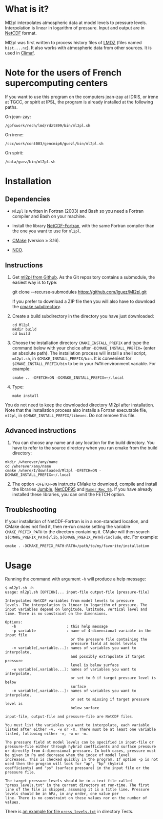 # What is it?

Ml2pl interpolates atmospheric data at model levels to pressure
levels. Interpolation is linear in logarithm of pressure. Input and
output are in [NetCDF](https://www.unidata.ucar.edu/software/netcdf)
format.

Ml2pl was first written to process history files of
[LMDZ](https://lmdz.lmd.jussieu.fr/) (files named `hist....nc`). It
also works with atmospheric data from other sources. It is used in
[Climaf](https://climaf.readthedocs.io/en/latest/index.html).

# Note for the users of French supercomputing centers

If you want to use this program on the computers jean-zay at IDRIS, or
irene at TGCC, or spirit at IPSL, the program is already installed at
the following paths.

On jean-zay:

    /gpfswork/rech/lmd/rdzt899/bin/ml2pl.sh

On irene:

    /ccc/work/cont003/gencmip6/guezl/bin/ml2pl.sh

On spirit:

    /data/guez/bin/ml2pl.sh

# Installation

## Dependencies

- `Ml2pl` is written in Fortran (2003) and Bash so you need a Fortran
compiler and Bash on your machine.

- Install the library
[NetCDF-Fortran](https://www.unidata.ucar.edu/downloads/netcdf/index.jsp),
with the same Fortran compiler than the one you want to use for
`ml2pl`.

- [CMake](https://cmake.org/download) (version ≥ 3.16).
- [NCO](https://nco.sourceforge.net).

## Instructions

1.  Get [ml2pl from Github](https://github.com/lguez/Ml2pl). As
    the Git repository contains a submodule, the easiest way is to
    type:

	git clone --recurse-submodules https://github.com/lguez/Ml2pl.git

    If you prefer to download a ZIP file then you will also have to
    download the [cmake subdirectory](https://github.com/lguez/cmake).

2.  Create a build subdirectory in the directory you have just downloaded:

        cd Ml2pl
        mkdir build
        cd build

3.  Choose the installation directory `CMAKE_INSTALL_PREFIX` and type
    the command below with your choice after `-DCMAKE_INSTALL_PREFIX=`
    (enter an absolute path). The installation process will install a
    shell script, `ml2pl.sh`, in `$CMAKE_INSTALL_PREFIX/bin`. It is
    convenient for `$CMAKE_INSTALL_PREFIX/bin` to be in your `PATH`
    environment variable. For example:

        cmake .. -DFETCH=ON -DCMAKE_INSTALL_PREFIX=~/.local

4.  Type:

        make install

You do not need to keep the downloaded directory Ml2pl after
installation. Note that the installation process also installs a
Fortran executable file, `ml2pl`, in
`$CMAKE_INSTALL_PREFIX/libexec`. Do not remove this file.

## Advanced instructions

1. You can choose any name and any location for the build directory. You
have to refer to the source directory when you run cmake from the
build directory:

```
mkdir /wherever/any/name
cd /wherever/any/name
cmake /where/I/downloaded/Ml2pl -DFETCH=ON -DCMAKE_INSTALL_PREFIX=~/.local
```

2. The option `-DFETCH=ON` instructs CMake to download, compile and
   install the libraries
   [Jumble](https://web.lmd.jussieu.fr/~lguez/Jumble_site/index.html),
   [NetCDF95](https://lguez.github.io/NetCDF95) and
   [`Numer_Rec_95`](https://gitlab.in2p3.fr/guez/Numer_Rec_95). If you
   have already installed these libraries, you can omit the FETCH
   option.

## Troubleshooting

If your installation of NetCDF-Fortran is in a non-standard
location, and CMake does not find it, then re-run cmake setting the
variable `CMAKE_PREFIX_PATH` to the directory containing it. CMake
will then search `${CMAKE_PREFIX_PATH}/lib`,
`${CMAKE_PREFIX_PATH}/include`, etc. For example:

	cmake . -DCMAKE_PREFIX_PATH:PATH=/path/to/my/favorite/installation

# Usage

Running the command with argument `-h` will produce a help message:

    $ ml2pl.sh -h
    usage: ml2pl.sh [OPTION]... input-file output-file [pressure-file]

    Interpolates NetCDF variables from model levels to pressure
    levels. The interpolation is linear in logarithm of pressure. The
    input variables depend on longitude, latitude, vertical level and
    time. There is no constraint on the dimensions.

    Options:
       -h                       : this help message
       -p variable              : name of 4-dimensional variable in the input file
                                  or the pressure file containing the
                                  pressure field at model levels
       -v variable[,variable...]: names of variables you want to interpolate,
                                  and possibly extrapolate if target pressure
                                  level is below surface
       -w variable[,variable...]: names of variables you want to interpolate,
                                  or set to 0 if target pressure level is below
                                  surface
       -m variable[,variable...]: names of variables you want to interpolate,
                                  or set to missing if target pressure level is
                                  below surface

    input-file, output-file and pressure-file are NetCDF files.

    You must list the variables you want to interpolate, each variable
    listed after either -v, -w or -m. There must be at least one variable
    listed, following either -v, -w or -m.

    The pressure field at model levels can be specified in input-file or
    pressure-file either through hybrid coefficients and surface pressure
    or directly from 4-dimensional pressure. In both cases, pressure must
    be given in Pa and decrease when the index of model level
    increases. This is checked quickly in the program. If option -p is not
    used then the program will look for "ap", "bp" (hybrid
    coefficients) and "ps" (surface pressure) in the input file or the
    pressure file.

    The target pressure levels should be in a text file called
    "press_levels.txt" in the current directory at run-time. The first
    line of the file is skipped, assuming it is a title line. Pressure
    levels should be in hPa, in any order, one value per
    line. There is no constraint on these values nor on the number of
    values.

There is [an example for file
`press_levels.txt`](Tests/press_levels.txt) in directory Tests.
